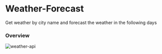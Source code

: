 # Weather-Forecast
Get weather by city name and forecast the weather in the following days
### Overview
![weather-api](https://user-images.githubusercontent.com/14805432/39279531-c32a38da-48c7-11e8-9526-17e6a8422e46.png)
